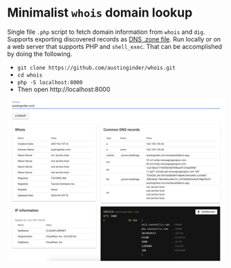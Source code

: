 # Minimalist `whois` domain lookup

Single file `.php` script to fetch domain information from `whois` and `dig`. Supports exporting discovered records as [DNS .zone file](https://en.wikipedia.org/wiki/Zone_file). Run locally or on a web server that supports PHP and `shell_exec`. That can be accomplished by doing the following.
- `git clone https://github.com/austinginder/whois.git`
- `cd whois`
- `php -S localhost:8000`
- Then open http://localhost:8000


![](screenshot.webp)